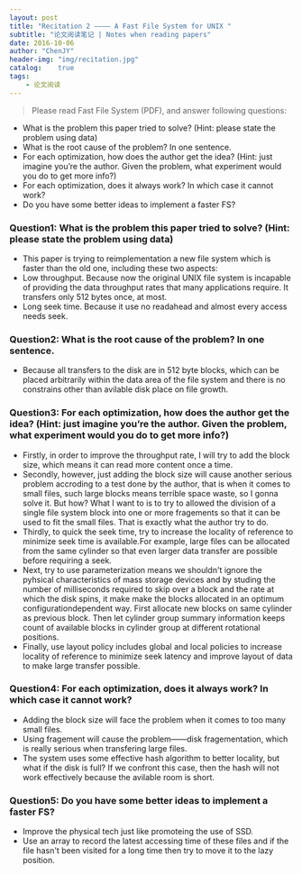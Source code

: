 ```yaml
---
layout: post
title: "Recitation 2 ———— A Fast File System for UNIX "
subtitle: "论文阅读笔记 | Notes when reading papers"
date: 2016-10-06
author: "ChenJY"
header-img: "img/recitation.jpg"
catalog:    true
tags:
    - 论文阅读
---
```


>Please read Fast File System (PDF), and answer following questions:
>
* What is the problem this paper tried to solve? (Hint: please state the problem using data)
* What is the root cause of the problem? In one sentence.
* For each optimization, how does the author get the idea? (Hint: just imagine you’re the author. Given the problem, what experiment would you do to get more info?)
* For each optimization, does it always work? In which case it cannot work?
* Do you have some better ideas to implement a faster FS?

### Question1: What is the problem this paper tried to solve? (Hint: please state the problem using data)
* This paper is trying to reimplementation a new file system which is faster than the old one, including
these two aspects:
* Low throughput. Because now the original UNIX file system is incapable of providing the data
throughput rates that many applications require. It transfers only 512 bytes once, at most.
* Long seek time. Because it use no readahead and almost every access needs seek.

### Question2: What is the root cause of the problem? In one sentence.
* Because all transfers to the disk are in 512 byte blocks, which can be placed arbitrarily within the data
area of the file system and there is no constrains other than avilable disk place on file growth.

### Question3: For each optimization, how does the author get the idea? (Hint: just imagine you’re the author. Given the problem, what experiment would you do to get more info?)
* Firstly, in order to improve the throughput rate, I will try to add the block size, which means it can read
more content once a time.
* Secondly, however, just adding the block size will cause another serious problem accroding to a test
done by the author, that is when it comes to small files, such large blocks means terrible space waste,
so I gonna solve it. But how? What I want to is to try to allowed the division of a single file system block
into one or more fragements so that it can be used to fit the small files. That is exactly what the author
try to do.
* Thirdly, to quick the seek time, try to increase the locality of reference to minimize seek time is
available.For example, large files can be allocated from the same cylinder so that even larger data
transfer are possible before requiring a seek.
* Next, try to use parameterization means we shouldn't ignore the pyhsical characteristics of mass
storage devices and by studing the number of milliseconds required to skip over a block and the rate at
which the disk spins, it make make the blocks allocated in an optimum configurationdependent
way.
First allocate new blocks on same cylinder as previous block. Then let cylinder group summary
information keeps count of available blocks in cylinder group at different rotational positions.
* Finally, use layout policy includes global and local policies to increase locality of reference to minimize
seek latency and improve layout of data to make large transfer possible.

### Question4: For each optimization, does it always work? In which case it cannot work?
* Adding the block size will face the problem when it comes to too many small files.
* Using fragement will cause the problem——disk fragementation, which is really serious when transfering
large files.
* The system uses some effective hash algorithm to better locality, but what if the disk is full? If we confront this case, then the hash will not work effectively because the avilable room is short.

### Question5: Do you have some better ideas to implement a faster FS?
* Improve the physical tech just like promoteing the use of SSD.
* Use an array to record the latest accessing time of these files and if the file hasn't been visited for a long
time then try to move it to the lazy position.